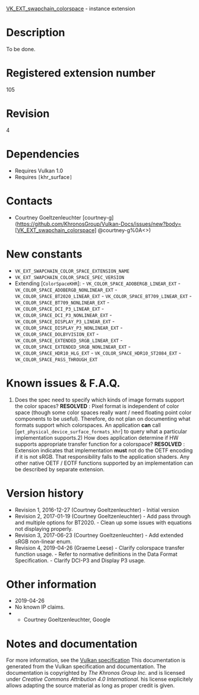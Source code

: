 [VK_EXT_swapchain_colorspace](https://www.khronos.org/registry/vulkan/specs/1.3-extensions/man/html/VK_EXT_swapchain_colorspace.html) - instance extension

# Description
To be done.

# Registered extension number
105

# Revision
4

# Dependencies
- Requires Vulkan 1.0
- Requires `[`khr_surface`]`

# Contacts
- Courtney Goeltzenleuchter [courtney-g](https://github.com/KhronosGroup/Vulkan-Docs/issues/new?body=[VK_EXT_swapchain_colorspace] @courtney-g%0A<<Here describe the issue or question you have about the VK_EXT_swapchain_colorspace extension>>)

# New constants
- `VK_EXT_SWAPCHAIN_COLOR_SPACE_EXTENSION_NAME`
- `VK_EXT_SWAPCHAIN_COLOR_SPACE_SPEC_VERSION`
- Extending [`ColorSpaceKHR`]:  - `VK_COLOR_SPACE_ADOBERGB_LINEAR_EXT`  - `VK_COLOR_SPACE_ADOBERGB_NONLINEAR_EXT`  - `VK_COLOR_SPACE_BT2020_LINEAR_EXT`  - `VK_COLOR_SPACE_BT709_LINEAR_EXT`  - `VK_COLOR_SPACE_BT709_NONLINEAR_EXT`  - `VK_COLOR_SPACE_DCI_P3_LINEAR_EXT`  - `VK_COLOR_SPACE_DCI_P3_NONLINEAR_EXT`  - `VK_COLOR_SPACE_DISPLAY_P3_LINEAR_EXT`  - `VK_COLOR_SPACE_DISPLAY_P3_NONLINEAR_EXT`  - `VK_COLOR_SPACE_DOLBYVISION_EXT`  - `VK_COLOR_SPACE_EXTENDED_SRGB_LINEAR_EXT`  - `VK_COLOR_SPACE_EXTENDED_SRGB_NONLINEAR_EXT`  - `VK_COLOR_SPACE_HDR10_HLG_EXT`  - `VK_COLOR_SPACE_HDR10_ST2084_EXT`  - `VK_COLOR_SPACE_PASS_THROUGH_EXT`

# Known issues & F.A.Q.
1) Does the spec need to specify which kinds of image formats support the
color spaces? **RESOLVED** : Pixel format is independent of color space (though some color
spaces really want / need floating point color components to be useful).
Therefore, do not plan on documenting what formats support which
colorspaces.
An application  **can**  call [`get_physical_device_surface_formats_khr`] to query
what a particular implementation supports.2) How does application determine if HW supports appropriate transfer
function for a colorspace? **RESOLVED** : Extension indicates that implementation  **must**  not do the OETF
encoding if it is not sRGB.
That responsibility falls to the application shaders.
Any other native OETF / EOTF functions supported by an implementation can be
described by separate extension.

# Version history
- Revision 1, 2016-12-27 (Courtney Goeltzenleuchter)  - Initial version 
- Revision 2, 2017-01-19 (Courtney Goeltzenleuchter)  - Add pass through and multiple options for BT2020.  - Clean up some issues with equations not displaying properly. 
- Revision 3, 2017-06-23 (Courtney Goeltzenleuchter)  - Add extended sRGB non-linear enum. 
- Revision 4, 2019-04-26 (Graeme Leese)  - Clarify colorspace transfer function usage.  - Refer to normative definitions in the Data Format Specification.  - Clarify DCI-P3 and Display P3 usage.

# Other information
* 2019-04-26
* No known IP claims.
*   - Courtney Goeltzenleuchter, Google
# Notes and documentation
For more information, see the [Vulkan specification](https://www.khronos.org/registry/vulkan/specs/1.3-extensions/html/vkspec.html)
This documentation is generated from the Vulkan specification and documentation.
The documentation is copyrighted by *The Khronos Group Inc.* and is licensed under *Creative Commons Attribution 4.0 International*.
his license explicitely allows adapting the source material as long as proper credit is given.
        
